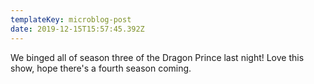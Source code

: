 ```yaml
---
templateKey: microblog-post
date: 2019-12-15T15:57:45.392Z
---
```


We binged all of season three of the Dragon Prince last night! Love this show, hope there's a fourth season coming.
